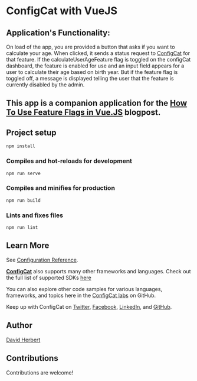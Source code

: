 # ConfigCat with VueJS
## Application's Functionality:
On load of the app, you are provided a button that asks if you want to calculate your age. When clicked, it sends a status request to [ConfigCat](https://configcat.com) for that feature. If the calculateUserAgeFeature flag is toggled on the configCat dashboard, the feature is enabled for use and an input field appears for a user to calculate their age based on birth year. But if the feature flag is toggled off, a message is displayed telling the user that the feature is currently disabled by the admin.

## This app is a companion application for the [How To Use Feature Flags in Vue.JS](https://configcat.com/blog/2022/01/28/how-to-use-feature-flag-in-vuejs/) blogpost.

## Project setup
```
npm install
```

### Compiles and hot-reloads for development
```
npm run serve
```

### Compiles and minifies for production
```
npm run build
```

### Lints and fixes files
```
npm run lint
```

## Learn More
See [Configuration Reference](https://cli.vuejs.org/config/).

[**ConfigCat**](https://configcat.com) also supports many other frameworks and languages. Check out the full list of supported SDKs [here](https://configcat.com/docs/sdk-reference/overview/)

You can also explore other code samples for various languages, frameworks, and topics here in the [ConfigCat labs](https://github.com/configcat-labs) on GitHub.

Keep up with ConfigCat on [Twitter](https://twitter.com/configcat), [Facebook](https://www.facebook.com/configcat), [LinkedIn](https://www.linkedin.com/company/configcat/), and [GitHub](https://github.com/configcat).

## Author
[David Herbert](https://github.com/DaveyHert)

## Contributions
Contributions are welcome!
